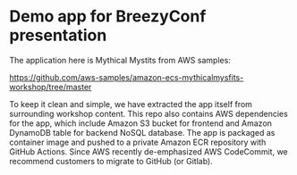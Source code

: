 # Demo app for BreezyConf presentation

The application here is Mythical Mystits from AWS samples:

https://github.com/aws-samples/amazon-ecs-mythicalmysfits-workshop/tree/master

To keep it clean and simple, we have extracted the app itself from surrounding workshop content.
This repo also contains AWS dependencies for the app, which include Amazon S3 bucket for frontend
and Amazon DynamoDB table for backend NoSQL database. The app is packaged as container image
and pushed to a private Amazon ECR repository with GitHub Actions. Since AWS recently de-emphasized
AWS CodeCommit, we recommend customers to migrate to GitHub (or Gitlab).
